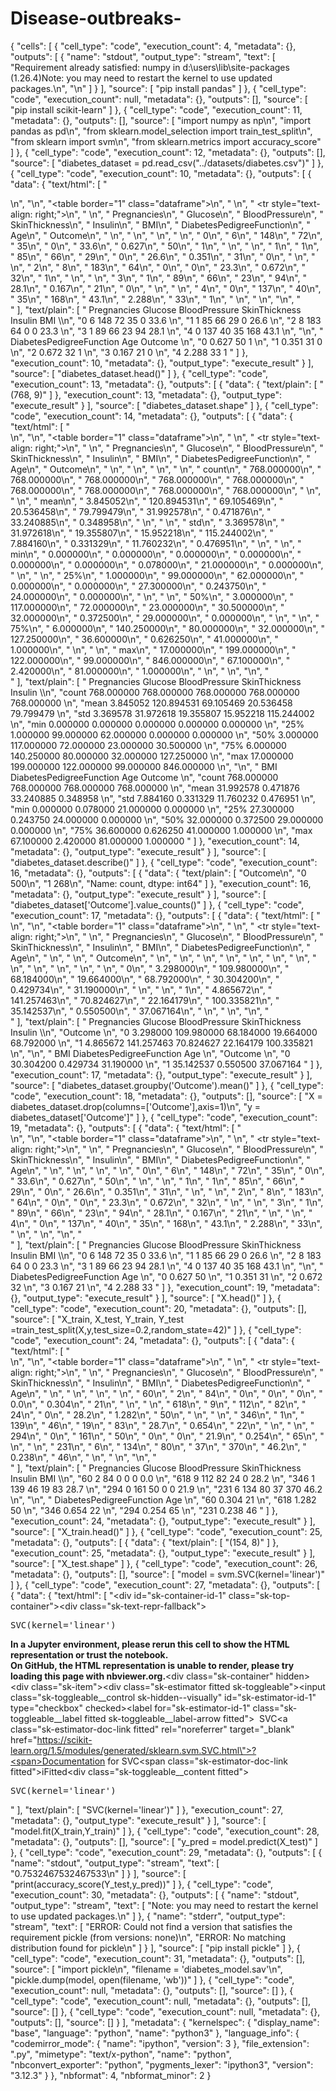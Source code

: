 # Disease-outbreaks-
{
 "cells": [
  {
   "cell_type": "code",
   "execution_count": 4,
   "metadata": {},
   "outputs": [
    {
     "name": "stdout",
     "output_type": "stream",
     "text": [
      "Requirement already satisfied: numpy in d:\\users\\lib\\site-packages (1.26.4)Note: you may need to restart the kernel to use updated packages.\n",
      "\n"
     ]
    }
   ],
   "source": [
    "pip install pandas"
   ]
  },
  {
   "cell_type": "code",
   "execution_count": null,
   "metadata": {},
   "outputs": [],
   "source": [
    "pip install scikit-learn"
   ]
  },
  {
   "cell_type": "code",
   "execution_count": 11,
   "metadata": {},
   "outputs": [],
   "source": [
    "import numpy as np\n",
    "import pandas as pd\n",
    "from sklearn.model_selection import train_test_split\n",
    "from sklearn import svm\n",
    "from sklearn.metrics import accuracy_score"
   ]
  },
  {
   "cell_type": "code",
   "execution_count": 12,
   "metadata": {},
   "outputs": [],
   "source": [
    "diabetes_dataset = pd.read_csv(\"../datasets/diabetes.csv\")"
   ]
  },
  {
   "cell_type": "code",
   "execution_count": 10,
   "metadata": {},
   "outputs": [
    {
     "data": {
      "text/html": [
       "<div>\n",
       "<style scoped>\n",
       "    .dataframe tbody tr th:only-of-type {\n",
       "        vertical-align: middle;\n",
       "    }\n",
       "\n",
       "    .dataframe tbody tr th {\n",
       "        vertical-align: top;\n",
       "    }\n",
       "\n",
       "    .dataframe thead th {\n",
       "        text-align: right;\n",
       "    }\n",
       "</style>\n",
       "<table border=\"1\" class=\"dataframe\">\n",
       "  <thead>\n",
       "    <tr style=\"text-align: right;\">\n",
       "      <th></th>\n",
       "      <th>Pregnancies</th>\n",
       "      <th>Glucose</th>\n",
       "      <th>BloodPressure</th>\n",
       "      <th>SkinThickness</th>\n",
       "      <th>Insulin</th>\n",
       "      <th>BMI</th>\n",
       "      <th>DiabetesPedigreeFunction</th>\n",
       "      <th>Age</th>\n",
       "      <th>Outcome</th>\n",
       "    </tr>\n",
       "  </thead>\n",
       "  <tbody>\n",
       "    <tr>\n",
       "      <th>0</th>\n",
       "      <td>6</td>\n",
       "      <td>148</td>\n",
       "      <td>72</td>\n",
       "      <td>35</td>\n",
       "      <td>0</td>\n",
       "      <td>33.6</td>\n",
       "      <td>0.627</td>\n",
       "      <td>50</td>\n",
       "      <td>1</td>\n",
       "    </tr>\n",
       "    <tr>\n",
       "      <th>1</th>\n",
       "      <td>1</td>\n",
       "      <td>85</td>\n",
       "      <td>66</td>\n",
       "      <td>29</td>\n",
       "      <td>0</td>\n",
       "      <td>26.6</td>\n",
       "      <td>0.351</td>\n",
       "      <td>31</td>\n",
       "      <td>0</td>\n",
       "    </tr>\n",
       "    <tr>\n",
       "      <th>2</th>\n",
       "      <td>8</td>\n",
       "      <td>183</td>\n",
       "      <td>64</td>\n",
       "      <td>0</td>\n",
       "      <td>0</td>\n",
       "      <td>23.3</td>\n",
       "      <td>0.672</td>\n",
       "      <td>32</td>\n",
       "      <td>1</td>\n",
       "    </tr>\n",
       "    <tr>\n",
       "      <th>3</th>\n",
       "      <td>1</td>\n",
       "      <td>89</td>\n",
       "      <td>66</td>\n",
       "      <td>23</td>\n",
       "      <td>94</td>\n",
       "      <td>28.1</td>\n",
       "      <td>0.167</td>\n",
       "      <td>21</td>\n",
       "      <td>0</td>\n",
       "    </tr>\n",
       "    <tr>\n",
       "      <th>4</th>\n",
       "      <td>0</td>\n",
       "      <td>137</td>\n",
       "      <td>40</td>\n",
       "      <td>35</td>\n",
       "      <td>168</td>\n",
       "      <td>43.1</td>\n",
       "      <td>2.288</td>\n",
       "      <td>33</td>\n",
       "      <td>1</td>\n",
       "    </tr>\n",
       "  </tbody>\n",
       "</table>\n",
       "</div>"
      ],
      "text/plain": [
       "   Pregnancies  Glucose  BloodPressure  SkinThickness  Insulin   BMI  \\\n",
       "0            6      148             72             35        0  33.6   \n",
       "1            1       85             66             29        0  26.6   \n",
       "2            8      183             64              0        0  23.3   \n",
       "3            1       89             66             23       94  28.1   \n",
       "4            0      137             40             35      168  43.1   \n",
       "\n",
       "   DiabetesPedigreeFunction  Age  Outcome  \n",
       "0                     0.627   50        1  \n",
       "1                     0.351   31        0  \n",
       "2                     0.672   32        1  \n",
       "3                     0.167   21        0  \n",
       "4                     2.288   33        1  "
      ]
     },
     "execution_count": 10,
     "metadata": {},
     "output_type": "execute_result"
    }
   ],
   "source": [
    "diabetes_dataset.head()"
   ]
  },
  {
   "cell_type": "code",
   "execution_count": 13,
   "metadata": {},
   "outputs": [
    {
     "data": {
      "text/plain": [
       "(768, 9)"
      ]
     },
     "execution_count": 13,
     "metadata": {},
     "output_type": "execute_result"
    }
   ],
   "source": [
    "diabetes_dataset.shape"
   ]
  },
  {
   "cell_type": "code",
   "execution_count": 14,
   "metadata": {},
   "outputs": [
    {
     "data": {
      "text/html": [
       "<div>\n",
       "<style scoped>\n",
       "    .dataframe tbody tr th:only-of-type {\n",
       "        vertical-align: middle;\n",
       "    }\n",
       "\n",
       "    .dataframe tbody tr th {\n",
       "        vertical-align: top;\n",
       "    }\n",
       "\n",
       "    .dataframe thead th {\n",
       "        text-align: right;\n",
       "    }\n",
       "</style>\n",
       "<table border=\"1\" class=\"dataframe\">\n",
       "  <thead>\n",
       "    <tr style=\"text-align: right;\">\n",
       "      <th></th>\n",
       "      <th>Pregnancies</th>\n",
       "      <th>Glucose</th>\n",
       "      <th>BloodPressure</th>\n",
       "      <th>SkinThickness</th>\n",
       "      <th>Insulin</th>\n",
       "      <th>BMI</th>\n",
       "      <th>DiabetesPedigreeFunction</th>\n",
       "      <th>Age</th>\n",
       "      <th>Outcome</th>\n",
       "    </tr>\n",
       "  </thead>\n",
       "  <tbody>\n",
       "    <tr>\n",
       "      <th>count</th>\n",
       "      <td>768.000000</td>\n",
       "      <td>768.000000</td>\n",
       "      <td>768.000000</td>\n",
       "      <td>768.000000</td>\n",
       "      <td>768.000000</td>\n",
       "      <td>768.000000</td>\n",
       "      <td>768.000000</td>\n",
       "      <td>768.000000</td>\n",
       "      <td>768.000000</td>\n",
       "    </tr>\n",
       "    <tr>\n",
       "      <th>mean</th>\n",
       "      <td>3.845052</td>\n",
       "      <td>120.894531</td>\n",
       "      <td>69.105469</td>\n",
       "      <td>20.536458</td>\n",
       "      <td>79.799479</td>\n",
       "      <td>31.992578</td>\n",
       "      <td>0.471876</td>\n",
       "      <td>33.240885</td>\n",
       "      <td>0.348958</td>\n",
       "    </tr>\n",
       "    <tr>\n",
       "      <th>std</th>\n",
       "      <td>3.369578</td>\n",
       "      <td>31.972618</td>\n",
       "      <td>19.355807</td>\n",
       "      <td>15.952218</td>\n",
       "      <td>115.244002</td>\n",
       "      <td>7.884160</td>\n",
       "      <td>0.331329</td>\n",
       "      <td>11.760232</td>\n",
       "      <td>0.476951</td>\n",
       "    </tr>\n",
       "    <tr>\n",
       "      <th>min</th>\n",
       "      <td>0.000000</td>\n",
       "      <td>0.000000</td>\n",
       "      <td>0.000000</td>\n",
       "      <td>0.000000</td>\n",
       "      <td>0.000000</td>\n",
       "      <td>0.000000</td>\n",
       "      <td>0.078000</td>\n",
       "      <td>21.000000</td>\n",
       "      <td>0.000000</td>\n",
       "    </tr>\n",
       "    <tr>\n",
       "      <th>25%</th>\n",
       "      <td>1.000000</td>\n",
       "      <td>99.000000</td>\n",
       "      <td>62.000000</td>\n",
       "      <td>0.000000</td>\n",
       "      <td>0.000000</td>\n",
       "      <td>27.300000</td>\n",
       "      <td>0.243750</td>\n",
       "      <td>24.000000</td>\n",
       "      <td>0.000000</td>\n",
       "    </tr>\n",
       "    <tr>\n",
       "      <th>50%</th>\n",
       "      <td>3.000000</td>\n",
       "      <td>117.000000</td>\n",
       "      <td>72.000000</td>\n",
       "      <td>23.000000</td>\n",
       "      <td>30.500000</td>\n",
       "      <td>32.000000</td>\n",
       "      <td>0.372500</td>\n",
       "      <td>29.000000</td>\n",
       "      <td>0.000000</td>\n",
       "    </tr>\n",
       "    <tr>\n",
       "      <th>75%</th>\n",
       "      <td>6.000000</td>\n",
       "      <td>140.250000</td>\n",
       "      <td>80.000000</td>\n",
       "      <td>32.000000</td>\n",
       "      <td>127.250000</td>\n",
       "      <td>36.600000</td>\n",
       "      <td>0.626250</td>\n",
       "      <td>41.000000</td>\n",
       "      <td>1.000000</td>\n",
       "    </tr>\n",
       "    <tr>\n",
       "      <th>max</th>\n",
       "      <td>17.000000</td>\n",
       "      <td>199.000000</td>\n",
       "      <td>122.000000</td>\n",
       "      <td>99.000000</td>\n",
       "      <td>846.000000</td>\n",
       "      <td>67.100000</td>\n",
       "      <td>2.420000</td>\n",
       "      <td>81.000000</td>\n",
       "      <td>1.000000</td>\n",
       "    </tr>\n",
       "  </tbody>\n",
       "</table>\n",
       "</div>"
      ],
      "text/plain": [
       "       Pregnancies     Glucose  BloodPressure  SkinThickness     Insulin  \\\n",
       "count   768.000000  768.000000     768.000000     768.000000  768.000000   \n",
       "mean      3.845052  120.894531      69.105469      20.536458   79.799479   \n",
       "std       3.369578   31.972618      19.355807      15.952218  115.244002   \n",
       "min       0.000000    0.000000       0.000000       0.000000    0.000000   \n",
       "25%       1.000000   99.000000      62.000000       0.000000    0.000000   \n",
       "50%       3.000000  117.000000      72.000000      23.000000   30.500000   \n",
       "75%       6.000000  140.250000      80.000000      32.000000  127.250000   \n",
       "max      17.000000  199.000000     122.000000      99.000000  846.000000   \n",
       "\n",
       "              BMI  DiabetesPedigreeFunction         Age     Outcome  \n",
       "count  768.000000                768.000000  768.000000  768.000000  \n",
       "mean    31.992578                  0.471876   33.240885    0.348958  \n",
       "std      7.884160                  0.331329   11.760232    0.476951  \n",
       "min      0.000000                  0.078000   21.000000    0.000000  \n",
       "25%     27.300000                  0.243750   24.000000    0.000000  \n",
       "50%     32.000000                  0.372500   29.000000    0.000000  \n",
       "75%     36.600000                  0.626250   41.000000    1.000000  \n",
       "max     67.100000                  2.420000   81.000000    1.000000  "
      ]
     },
     "execution_count": 14,
     "metadata": {},
     "output_type": "execute_result"
    }
   ],
   "source": [
    "diabetes_dataset.describe()"
   ]
  },
  {
   "cell_type": "code",
   "execution_count": 16,
   "metadata": {},
   "outputs": [
    {
     "data": {
      "text/plain": [
       "Outcome\n",
       "0    500\n",
       "1    268\n",
       "Name: count, dtype: int64"
      ]
     },
     "execution_count": 16,
     "metadata": {},
     "output_type": "execute_result"
    }
   ],
   "source": [
    "diabetes_dataset['Outcome'].value_counts()"
   ]
  },
  {
   "cell_type": "code",
   "execution_count": 17,
   "metadata": {},
   "outputs": [
    {
     "data": {
      "text/html": [
       "<div>\n",
       "<style scoped>\n",
       "    .dataframe tbody tr th:only-of-type {\n",
       "        vertical-align: middle;\n",
       "    }\n",
       "\n",
       "    .dataframe tbody tr th {\n",
       "        vertical-align: top;\n",
       "    }\n",
       "\n",
       "    .dataframe thead th {\n",
       "        text-align: right;\n",
       "    }\n",
       "</style>\n",
       "<table border=\"1\" class=\"dataframe\">\n",
       "  <thead>\n",
       "    <tr style=\"text-align: right;\">\n",
       "      <th></th>\n",
       "      <th>Pregnancies</th>\n",
       "      <th>Glucose</th>\n",
       "      <th>BloodPressure</th>\n",
       "      <th>SkinThickness</th>\n",
       "      <th>Insulin</th>\n",
       "      <th>BMI</th>\n",
       "      <th>DiabetesPedigreeFunction</th>\n",
       "      <th>Age</th>\n",
       "    </tr>\n",
       "    <tr>\n",
       "      <th>Outcome</th>\n",
       "      <th></th>\n",
       "      <th></th>\n",
       "      <th></th>\n",
       "      <th></th>\n",
       "      <th></th>\n",
       "      <th></th>\n",
       "      <th></th>\n",
       "      <th></th>\n",
       "    </tr>\n",
       "  </thead>\n",
       "  <tbody>\n",
       "    <tr>\n",
       "      <th>0</th>\n",
       "      <td>3.298000</td>\n",
       "      <td>109.980000</td>\n",
       "      <td>68.184000</td>\n",
       "      <td>19.664000</td>\n",
       "      <td>68.792000</td>\n",
       "      <td>30.304200</td>\n",
       "      <td>0.429734</td>\n",
       "      <td>31.190000</td>\n",
       "    </tr>\n",
       "    <tr>\n",
       "      <th>1</th>\n",
       "      <td>4.865672</td>\n",
       "      <td>141.257463</td>\n",
       "      <td>70.824627</td>\n",
       "      <td>22.164179</td>\n",
       "      <td>100.335821</td>\n",
       "      <td>35.142537</td>\n",
       "      <td>0.550500</td>\n",
       "      <td>37.067164</td>\n",
       "    </tr>\n",
       "  </tbody>\n",
       "</table>\n",
       "</div>"
      ],
      "text/plain": [
       "         Pregnancies     Glucose  BloodPressure  SkinThickness     Insulin  \\\n",
       "Outcome                                                                      \n",
       "0           3.298000  109.980000      68.184000      19.664000   68.792000   \n",
       "1           4.865672  141.257463      70.824627      22.164179  100.335821   \n",
       "\n",
       "               BMI  DiabetesPedigreeFunction        Age  \n",
       "Outcome                                                  \n",
       "0        30.304200                  0.429734  31.190000  \n",
       "1        35.142537                  0.550500  37.067164  "
      ]
     },
     "execution_count": 17,
     "metadata": {},
     "output_type": "execute_result"
    }
   ],
   "source": [
    "diabetes_dataset.groupby('Outcome').mean()"
   ]
  },
  {
   "cell_type": "code",
   "execution_count": 18,
   "metadata": {},
   "outputs": [],
   "source": [
    "X = diabetes_dataset.drop(columns=['Outcome'],axis=1)\n",
    "y = diabetes_dataset['Outcome']"
   ]
  },
  {
   "cell_type": "code",
   "execution_count": 19,
   "metadata": {},
   "outputs": [
    {
     "data": {
      "text/html": [
       "<div>\n",
       "<style scoped>\n",
       "    .dataframe tbody tr th:only-of-type {\n",
       "        vertical-align: middle;\n",
       "    }\n",
       "\n",
       "    .dataframe tbody tr th {\n",
       "        vertical-align: top;\n",
       "    }\n",
       "\n",
       "    .dataframe thead th {\n",
       "        text-align: right;\n",
       "    }\n",
       "</style>\n",
       "<table border=\"1\" class=\"dataframe\">\n",
       "  <thead>\n",
       "    <tr style=\"text-align: right;\">\n",
       "      <th></th>\n",
       "      <th>Pregnancies</th>\n",
       "      <th>Glucose</th>\n",
       "      <th>BloodPressure</th>\n",
       "      <th>SkinThickness</th>\n",
       "      <th>Insulin</th>\n",
       "      <th>BMI</th>\n",
       "      <th>DiabetesPedigreeFunction</th>\n",
       "      <th>Age</th>\n",
       "    </tr>\n",
       "  </thead>\n",
       "  <tbody>\n",
       "    <tr>\n",
       "      <th>0</th>\n",
       "      <td>6</td>\n",
       "      <td>148</td>\n",
       "      <td>72</td>\n",
       "      <td>35</td>\n",
       "      <td>0</td>\n",
       "      <td>33.6</td>\n",
       "      <td>0.627</td>\n",
       "      <td>50</td>\n",
       "    </tr>\n",
       "    <tr>\n",
       "      <th>1</th>\n",
       "      <td>1</td>\n",
       "      <td>85</td>\n",
       "      <td>66</td>\n",
       "      <td>29</td>\n",
       "      <td>0</td>\n",
       "      <td>26.6</td>\n",
       "      <td>0.351</td>\n",
       "      <td>31</td>\n",
       "    </tr>\n",
       "    <tr>\n",
       "      <th>2</th>\n",
       "      <td>8</td>\n",
       "      <td>183</td>\n",
       "      <td>64</td>\n",
       "      <td>0</td>\n",
       "      <td>0</td>\n",
       "      <td>23.3</td>\n",
       "      <td>0.672</td>\n",
       "      <td>32</td>\n",
       "    </tr>\n",
       "    <tr>\n",
       "      <th>3</th>\n",
       "      <td>1</td>\n",
       "      <td>89</td>\n",
       "      <td>66</td>\n",
       "      <td>23</td>\n",
       "      <td>94</td>\n",
       "      <td>28.1</td>\n",
       "      <td>0.167</td>\n",
       "      <td>21</td>\n",
       "    </tr>\n",
       "    <tr>\n",
       "      <th>4</th>\n",
       "      <td>0</td>\n",
       "      <td>137</td>\n",
       "      <td>40</td>\n",
       "      <td>35</td>\n",
       "      <td>168</td>\n",
       "      <td>43.1</td>\n",
       "      <td>2.288</td>\n",
       "      <td>33</td>\n",
       "    </tr>\n",
       "  </tbody>\n",
       "</table>\n",
       "</div>"
      ],
      "text/plain": [
       "   Pregnancies  Glucose  BloodPressure  SkinThickness  Insulin   BMI  \\\n",
       "0            6      148             72             35        0  33.6   \n",
       "1            1       85             66             29        0  26.6   \n",
       "2            8      183             64              0        0  23.3   \n",
       "3            1       89             66             23       94  28.1   \n",
       "4            0      137             40             35      168  43.1   \n",
       "\n",
       "   DiabetesPedigreeFunction  Age  \n",
       "0                     0.627   50  \n",
       "1                     0.351   31  \n",
       "2                     0.672   32  \n",
       "3                     0.167   21  \n",
       "4                     2.288   33  "
      ]
     },
     "execution_count": 19,
     "metadata": {},
     "output_type": "execute_result"
    }
   ],
   "source": [
    "X.head()"
   ]
  },
  {
   "cell_type": "code",
   "execution_count": 20,
   "metadata": {},
   "outputs": [],
   "source": [
    "X_train, X_test, Y_train, Y_test =train_test_split(X,y,test_size=0.2,random_state=42)"
   ]
  },
  {
   "cell_type": "code",
   "execution_count": 24,
   "metadata": {},
   "outputs": [
    {
     "data": {
      "text/html": [
       "<div>\n",
       "<style scoped>\n",
       "    .dataframe tbody tr th:only-of-type {\n",
       "        vertical-align: middle;\n",
       "    }\n",
       "\n",
       "    .dataframe tbody tr th {\n",
       "        vertical-align: top;\n",
       "    }\n",
       "\n",
       "    .dataframe thead th {\n",
       "        text-align: right;\n",
       "    }\n",
       "</style>\n",
       "<table border=\"1\" class=\"dataframe\">\n",
       "  <thead>\n",
       "    <tr style=\"text-align: right;\">\n",
       "      <th></th>\n",
       "      <th>Pregnancies</th>\n",
       "      <th>Glucose</th>\n",
       "      <th>BloodPressure</th>\n",
       "      <th>SkinThickness</th>\n",
       "      <th>Insulin</th>\n",
       "      <th>BMI</th>\n",
       "      <th>DiabetesPedigreeFunction</th>\n",
       "      <th>Age</th>\n",
       "    </tr>\n",
       "  </thead>\n",
       "  <tbody>\n",
       "    <tr>\n",
       "      <th>60</th>\n",
       "      <td>2</td>\n",
       "      <td>84</td>\n",
       "      <td>0</td>\n",
       "      <td>0</td>\n",
       "      <td>0</td>\n",
       "      <td>0.0</td>\n",
       "      <td>0.304</td>\n",
       "      <td>21</td>\n",
       "    </tr>\n",
       "    <tr>\n",
       "      <th>618</th>\n",
       "      <td>9</td>\n",
       "      <td>112</td>\n",
       "      <td>82</td>\n",
       "      <td>24</td>\n",
       "      <td>0</td>\n",
       "      <td>28.2</td>\n",
       "      <td>1.282</td>\n",
       "      <td>50</td>\n",
       "    </tr>\n",
       "    <tr>\n",
       "      <th>346</th>\n",
       "      <td>1</td>\n",
       "      <td>139</td>\n",
       "      <td>46</td>\n",
       "      <td>19</td>\n",
       "      <td>83</td>\n",
       "      <td>28.7</td>\n",
       "      <td>0.654</td>\n",
       "      <td>22</td>\n",
       "    </tr>\n",
       "    <tr>\n",
       "      <th>294</th>\n",
       "      <td>0</td>\n",
       "      <td>161</td>\n",
       "      <td>50</td>\n",
       "      <td>0</td>\n",
       "      <td>0</td>\n",
       "      <td>21.9</td>\n",
       "      <td>0.254</td>\n",
       "      <td>65</td>\n",
       "    </tr>\n",
       "    <tr>\n",
       "      <th>231</th>\n",
       "      <td>6</td>\n",
       "      <td>134</td>\n",
       "      <td>80</td>\n",
       "      <td>37</td>\n",
       "      <td>370</td>\n",
       "      <td>46.2</td>\n",
       "      <td>0.238</td>\n",
       "      <td>46</td>\n",
       "    </tr>\n",
       "  </tbody>\n",
       "</table>\n",
       "</div>"
      ],
      "text/plain": [
       "     Pregnancies  Glucose  BloodPressure  SkinThickness  Insulin   BMI  \\\n",
       "60             2       84              0              0        0   0.0   \n",
       "618            9      112             82             24        0  28.2   \n",
       "346            1      139             46             19       83  28.7   \n",
       "294            0      161             50              0        0  21.9   \n",
       "231            6      134             80             37      370  46.2   \n",
       "\n",
       "     DiabetesPedigreeFunction  Age  \n",
       "60                      0.304   21  \n",
       "618                     1.282   50  \n",
       "346                     0.654   22  \n",
       "294                     0.254   65  \n",
       "231                     0.238   46  "
      ]
     },
     "execution_count": 24,
     "metadata": {},
     "output_type": "execute_result"
    }
   ],
   "source": [
    "X_train.head()"
   ]
  },
  {
   "cell_type": "code",
   "execution_count": 25,
   "metadata": {},
   "outputs": [
    {
     "data": {
      "text/plain": [
       "(154, 8)"
      ]
     },
     "execution_count": 25,
     "metadata": {},
     "output_type": "execute_result"
    }
   ],
   "source": [
    "X_test.shape"
   ]
  },
  {
   "cell_type": "code",
   "execution_count": 26,
   "metadata": {},
   "outputs": [],
   "source": [
    "model = svm.SVC(kernel='linear')"
   ]
  },
  {
   "cell_type": "code",
   "execution_count": 27,
   "metadata": {},
   "outputs": [
    {
     "data": {
      "text/html": [
       "<style>#sk-container-id-1 {\n",
       "  /* Definition of color scheme common for light and dark mode */\n",
       "  --sklearn-color-text: black;\n",
       "  --sklearn-color-line: gray;\n",
       "  /* Definition of color scheme for unfitted estimators */\n",
       "  --sklearn-color-unfitted-level-0: #fff5e6;\n",
       "  --sklearn-color-unfitted-level-1: #f6e4d2;\n",
       "  --sklearn-color-unfitted-level-2: #ffe0b3;\n",
       "  --sklearn-color-unfitted-level-3: chocolate;\n",
       "  /* Definition of color scheme for fitted estimators */\n",
       "  --sklearn-color-fitted-level-0: #f0f8ff;\n",
       "  --sklearn-color-fitted-level-1: #d4ebff;\n",
       "  --sklearn-color-fitted-level-2: #b3dbfd;\n",
       "  --sklearn-color-fitted-level-3: cornflowerblue;\n",
       "\n",
       "  /* Specific color for light theme */\n",
       "  --sklearn-color-text-on-default-background: var(--sg-text-color, var(--theme-code-foreground, var(--jp-content-font-color1, black)));\n",
       "  --sklearn-color-background: var(--sg-background-color, var(--theme-background, var(--jp-layout-color0, white)));\n",
       "  --sklearn-color-border-box: var(--sg-text-color, var(--theme-code-foreground, var(--jp-content-font-color1, black)));\n",
       "  --sklearn-color-icon: #696969;\n",
       "\n",
       "  @media (prefers-color-scheme: dark) {\n",
       "    /* Redefinition of color scheme for dark theme */\n",
       "    --sklearn-color-text-on-default-background: var(--sg-text-color, var(--theme-code-foreground, var(--jp-content-font-color1, white)));\n",
       "    --sklearn-color-background: var(--sg-background-color, var(--theme-background, var(--jp-layout-color0, #111)));\n",
       "    --sklearn-color-border-box: var(--sg-text-color, var(--theme-code-foreground, var(--jp-content-font-color1, white)));\n",
       "    --sklearn-color-icon: #878787;\n",
       "  }\n",
       "}\n",
       "\n",
       "#sk-container-id-1 {\n",
       "  color: var(--sklearn-color-text);\n",
       "}\n",
       "\n",
       "#sk-container-id-1 pre {\n",
       "  padding: 0;\n",
       "}\n",
       "\n",
       "#sk-container-id-1 input.sk-hidden--visually {\n",
       "  border: 0;\n",
       "  clip: rect(1px 1px 1px 1px);\n",
       "  clip: rect(1px, 1px, 1px, 1px);\n",
       "  height: 1px;\n",
       "  margin: -1px;\n",
       "  overflow: hidden;\n",
       "  padding: 0;\n",
       "  position: absolute;\n",
       "  width: 1px;\n",
       "}\n",
       "\n",
       "#sk-container-id-1 div.sk-dashed-wrapped {\n",
       "  border: 1px dashed var(--sklearn-color-line);\n",
       "  margin: 0 0.4em 0.5em 0.4em;\n",
       "  box-sizing: border-box;\n",
       "  padding-bottom: 0.4em;\n",
       "  background-color: var(--sklearn-color-background);\n",
       "}\n",
       "\n",
       "#sk-container-id-1 div.sk-container {\n",
       "  /* jupyter's `normalize.less` sets `[hidden] { display: none; }`\n",
       "     but bootstrap.min.css set `[hidden] { display: none !important; }`\n",
       "     so we also need the `!important` here to be able to override the\n",
       "     default hidden behavior on the sphinx rendered scikit-learn.org.\n",
       "     See: https://github.com/scikit-learn/scikit-learn/issues/21755 */\n",
       "  display: inline-block !important;\n",
       "  position: relative;\n",
       "}\n",
       "\n",
       "#sk-container-id-1 div.sk-text-repr-fallback {\n",
       "  display: none;\n",
       "}\n",
       "\n",
       "div.sk-parallel-item,\n",
       "div.sk-serial,\n",
       "div.sk-item {\n",
       "  /* draw centered vertical line to link estimators */\n",
       "  background-image: linear-gradient(var(--sklearn-color-text-on-default-background), var(--sklearn-color-text-on-default-background));\n",
       "  background-size: 2px 100%;\n",
       "  background-repeat: no-repeat;\n",
       "  background-position: center center;\n",
       "}\n",
       "\n",
       "/* Parallel-specific style estimator block */\n",
       "\n",
       "#sk-container-id-1 div.sk-parallel-item::after {\n",
       "  content: \"\";\n",
       "  width: 100%;\n",
       "  border-bottom: 2px solid var(--sklearn-color-text-on-default-background);\n",
       "  flex-grow: 1;\n",
       "}\n",
       "\n",
       "#sk-container-id-1 div.sk-parallel {\n",
       "  display: flex;\n",
       "  align-items: stretch;\n",
       "  justify-content: center;\n",
       "  background-color: var(--sklearn-color-background);\n",
       "  position: relative;\n",
       "}\n",
       "\n",
       "#sk-container-id-1 div.sk-parallel-item {\n",
       "  display: flex;\n",
       "  flex-direction: column;\n",
       "}\n",
       "\n",
       "#sk-container-id-1 div.sk-parallel-item:first-child::after {\n",
       "  align-self: flex-end;\n",
       "  width: 50%;\n",
       "}\n",
       "\n",
       "#sk-container-id-1 div.sk-parallel-item:last-child::after {\n",
       "  align-self: flex-start;\n",
       "  width: 50%;\n",
       "}\n",
       "\n",
       "#sk-container-id-1 div.sk-parallel-item:only-child::after {\n",
       "  width: 0;\n",
       "}\n",
       "\n",
       "/* Serial-specific style estimator block */\n",
       "\n",
       "#sk-container-id-1 div.sk-serial {\n",
       "  display: flex;\n",
       "  flex-direction: column;\n",
       "  align-items: center;\n",
       "  background-color: var(--sklearn-color-background);\n",
       "  padding-right: 1em;\n",
       "  padding-left: 1em;\n",
       "}\n",
       "\n",
       "\n",
       "/* Toggleable style: style used for estimator/Pipeline/ColumnTransformer box that is\n",
       "clickable and can be expanded/collapsed.\n",
       "- Pipeline and ColumnTransformer use this feature and define the default style\n",
       "- Estimators will overwrite some part of the style using the `sk-estimator` class\n",
       "*/\n",
       "\n",
       "/* Pipeline and ColumnTransformer style (default) */\n",
       "\n",
       "#sk-container-id-1 div.sk-toggleable {\n",
       "  /* Default theme specific background. It is overwritten whether we have a\n",
       "  specific estimator or a Pipeline/ColumnTransformer */\n",
       "  background-color: var(--sklearn-color-background);\n",
       "}\n",
       "\n",
       "/* Toggleable label */\n",
       "#sk-container-id-1 label.sk-toggleable__label {\n",
       "  cursor: pointer;\n",
       "  display: block;\n",
       "  width: 100%;\n",
       "  margin-bottom: 0;\n",
       "  padding: 0.5em;\n",
       "  box-sizing: border-box;\n",
       "  text-align: center;\n",
       "}\n",
       "\n",
       "#sk-container-id-1 label.sk-toggleable__label-arrow:before {\n",
       "  /* Arrow on the left of the label */\n",
       "  content: \"▸\";\n",
       "  float: left;\n",
       "  margin-right: 0.25em;\n",
       "  color: var(--sklearn-color-icon);\n",
       "}\n",
       "\n",
       "#sk-container-id-1 label.sk-toggleable__label-arrow:hover:before {\n",
       "  color: var(--sklearn-color-text);\n",
       "}\n",
       "\n",
       "/* Toggleable content - dropdown */\n",
       "\n",
       "#sk-container-id-1 div.sk-toggleable__content {\n",
       "  max-height: 0;\n",
       "  max-width: 0;\n",
       "  overflow: hidden;\n",
       "  text-align: left;\n",
       "  /* unfitted */\n",
       "  background-color: var(--sklearn-color-unfitted-level-0);\n",
       "}\n",
       "\n",
       "#sk-container-id-1 div.sk-toggleable__content.fitted {\n",
       "  /* fitted */\n",
       "  background-color: var(--sklearn-color-fitted-level-0);\n",
       "}\n",
       "\n",
       "#sk-container-id-1 div.sk-toggleable__content pre {\n",
       "  margin: 0.2em;\n",
       "  border-radius: 0.25em;\n",
       "  color: var(--sklearn-color-text);\n",
       "  /* unfitted */\n",
       "  background-color: var(--sklearn-color-unfitted-level-0);\n",
       "}\n",
       "\n",
       "#sk-container-id-1 div.sk-toggleable__content.fitted pre {\n",
       "  /* unfitted */\n",
       "  background-color: var(--sklearn-color-fitted-level-0);\n",
       "}\n",
       "\n",
       "#sk-container-id-1 input.sk-toggleable__control:checked~div.sk-toggleable__content {\n",
       "  /* Expand drop-down */\n",
       "  max-height: 200px;\n",
       "  max-width: 100%;\n",
       "  overflow: auto;\n",
       "}\n",
       "\n",
       "#sk-container-id-1 input.sk-toggleable__control:checked~label.sk-toggleable__label-arrow:before {\n",
       "  content: \"▾\";\n",
       "}\n",
       "\n",
       "/* Pipeline/ColumnTransformer-specific style */\n",
       "\n",
       "#sk-container-id-1 div.sk-label input.sk-toggleable__control:checked~label.sk-toggleable__label {\n",
       "  color: var(--sklearn-color-text);\n",
       "  background-color: var(--sklearn-color-unfitted-level-2);\n",
       "}\n",
       "\n",
       "#sk-container-id-1 div.sk-label.fitted input.sk-toggleable__control:checked~label.sk-toggleable__label {\n",
       "  background-color: var(--sklearn-color-fitted-level-2);\n",
       "}\n",
       "\n",
       "/* Estimator-specific style */\n",
       "\n",
       "/* Colorize estimator box */\n",
       "#sk-container-id-1 div.sk-estimator input.sk-toggleable__control:checked~label.sk-toggleable__label {\n",
       "  /* unfitted */\n",
       "  background-color: var(--sklearn-color-unfitted-level-2);\n",
       "}\n",
       "\n",
       "#sk-container-id-1 div.sk-estimator.fitted input.sk-toggleable__control:checked~label.sk-toggleable__label {\n",
       "  /* fitted */\n",
       "  background-color: var(--sklearn-color-fitted-level-2);\n",
       "}\n",
       "\n",
       "#sk-container-id-1 div.sk-label label.sk-toggleable__label,\n",
       "#sk-container-id-1 div.sk-label label {\n",
       "  /* The background is the default theme color */\n",
       "  color: var(--sklearn-color-text-on-default-background);\n",
       "}\n",
       "\n",
       "/* On hover, darken the color of the background */\n",
       "#sk-container-id-1 div.sk-label:hover label.sk-toggleable__label {\n",
       "  color: var(--sklearn-color-text);\n",
       "  background-color: var(--sklearn-color-unfitted-level-2);\n",
       "}\n",
       "\n",
       "/* Label box, darken color on hover, fitted */\n",
       "#sk-container-id-1 div.sk-label.fitted:hover label.sk-toggleable__label.fitted {\n",
       "  color: var(--sklearn-color-text);\n",
       "  background-color: var(--sklearn-color-fitted-level-2);\n",
       "}\n",
       "\n",
       "/* Estimator label */\n",
       "\n",
       "#sk-container-id-1 div.sk-label label {\n",
       "  font-family: monospace;\n",
       "  font-weight: bold;\n",
       "  display: inline-block;\n",
       "  line-height: 1.2em;\n",
       "}\n",
       "\n",
       "#sk-container-id-1 div.sk-label-container {\n",
       "  text-align: center;\n",
       "}\n",
       "\n",
       "/* Estimator-specific */\n",
       "#sk-container-id-1 div.sk-estimator {\n",
       "  font-family: monospace;\n",
       "  border: 1px dotted var(--sklearn-color-border-box);\n",
       "  border-radius: 0.25em;\n",
       "  box-sizing: border-box;\n",
       "  margin-bottom: 0.5em;\n",
       "  /* unfitted */\n",
       "  background-color: var(--sklearn-color-unfitted-level-0);\n",
       "}\n",
       "\n",
       "#sk-container-id-1 div.sk-estimator.fitted {\n",
       "  /* fitted */\n",
       "  background-color: var(--sklearn-color-fitted-level-0);\n",
       "}\n",
       "\n",
       "/* on hover */\n",
       "#sk-container-id-1 div.sk-estimator:hover {\n",
       "  /* unfitted */\n",
       "  background-color: var(--sklearn-color-unfitted-level-2);\n",
       "}\n",
       "\n",
       "#sk-container-id-1 div.sk-estimator.fitted:hover {\n",
       "  /* fitted */\n",
       "  background-color: var(--sklearn-color-fitted-level-2);\n",
       "}\n",
       "\n",
       "/* Specification for estimator info (e.g. \"i\" and \"?\") */\n",
       "\n",
       "/* Common style for \"i\" and \"?\" */\n",
       "\n",
       ".sk-estimator-doc-link,\n",
       "a:link.sk-estimator-doc-link,\n",
       "a:visited.sk-estimator-doc-link {\n",
       "  float: right;\n",
       "  font-size: smaller;\n",
       "  line-height: 1em;\n",
       "  font-family: monospace;\n",
       "  background-color: var(--sklearn-color-background);\n",
       "  border-radius: 1em;\n",
       "  height: 1em;\n",
       "  width: 1em;\n",
       "  text-decoration: none !important;\n",
       "  margin-left: 1ex;\n",
       "  /* unfitted */\n",
       "  border: var(--sklearn-color-unfitted-level-1) 1pt solid;\n",
       "  color: var(--sklearn-color-unfitted-level-1);\n",
       "}\n",
       "\n",
       ".sk-estimator-doc-link.fitted,\n",
       "a:link.sk-estimator-doc-link.fitted,\n",
       "a:visited.sk-estimator-doc-link.fitted {\n",
       "  /* fitted */\n",
       "  border: var(--sklearn-color-fitted-level-1) 1pt solid;\n",
       "  color: var(--sklearn-color-fitted-level-1);\n",
       "}\n",
       "\n",
       "/* On hover */\n",
       "div.sk-estimator:hover .sk-estimator-doc-link:hover,\n",
       ".sk-estimator-doc-link:hover,\n",
       "div.sk-label-container:hover .sk-estimator-doc-link:hover,\n",
       ".sk-estimator-doc-link:hover {\n",
       "  /* unfitted */\n",
       "  background-color: var(--sklearn-color-unfitted-level-3);\n",
       "  color: var(--sklearn-color-background);\n",
       "  text-decoration: none;\n",
       "}\n",
       "\n",
       "div.sk-estimator.fitted:hover .sk-estimator-doc-link.fitted:hover,\n",
       ".sk-estimator-doc-link.fitted:hover,\n",
       "div.sk-label-container:hover .sk-estimator-doc-link.fitted:hover,\n",
       ".sk-estimator-doc-link.fitted:hover {\n",
       "  /* fitted */\n",
       "  background-color: var(--sklearn-color-fitted-level-3);\n",
       "  color: var(--sklearn-color-background);\n",
       "  text-decoration: none;\n",
       "}\n",
       "\n",
       "/* Span, style for the box shown on hovering the info icon */\n",
       ".sk-estimator-doc-link span {\n",
       "  display: none;\n",
       "  z-index: 9999;\n",
       "  position: relative;\n",
       "  font-weight: normal;\n",
       "  right: .2ex;\n",
       "  padding: .5ex;\n",
       "  margin: .5ex;\n",
       "  width: min-content;\n",
       "  min-width: 20ex;\n",
       "  max-width: 50ex;\n",
       "  color: var(--sklearn-color-text);\n",
       "  box-shadow: 2pt 2pt 4pt #999;\n",
       "  /* unfitted */\n",
       "  background: var(--sklearn-color-unfitted-level-0);\n",
       "  border: .5pt solid var(--sklearn-color-unfitted-level-3);\n",
       "}\n",
       "\n",
       ".sk-estimator-doc-link.fitted span {\n",
       "  /* fitted */\n",
       "  background: var(--sklearn-color-fitted-level-0);\n",
       "  border: var(--sklearn-color-fitted-level-3);\n",
       "}\n",
       "\n",
       ".sk-estimator-doc-link:hover span {\n",
       "  display: block;\n",
       "}\n",
       "\n",
       "/* \"?\"-specific style due to the `<a>` HTML tag */\n",
       "\n",
       "#sk-container-id-1 a.estimator_doc_link {\n",
       "  float: right;\n",
       "  font-size: 1rem;\n",
       "  line-height: 1em;\n",
       "  font-family: monospace;\n",
       "  background-color: var(--sklearn-color-background);\n",
       "  border-radius: 1rem;\n",
       "  height: 1rem;\n",
       "  width: 1rem;\n",
       "  text-decoration: none;\n",
       "  /* unfitted */\n",
       "  color: var(--sklearn-color-unfitted-level-1);\n",
       "  border: var(--sklearn-color-unfitted-level-1) 1pt solid;\n",
       "}\n",
       "\n",
       "#sk-container-id-1 a.estimator_doc_link.fitted {\n",
       "  /* fitted */\n",
       "  border: var(--sklearn-color-fitted-level-1) 1pt solid;\n",
       "  color: var(--sklearn-color-fitted-level-1);\n",
       "}\n",
       "\n",
       "/* On hover */\n",
       "#sk-container-id-1 a.estimator_doc_link:hover {\n",
       "  /* unfitted */\n",
       "  background-color: var(--sklearn-color-unfitted-level-3);\n",
       "  color: var(--sklearn-color-background);\n",
       "  text-decoration: none;\n",
       "}\n",
       "\n",
       "#sk-container-id-1 a.estimator_doc_link.fitted:hover {\n",
       "  /* fitted */\n",
       "  background-color: var(--sklearn-color-fitted-level-3);\n",
       "}\n",
       "</style><div id=\"sk-container-id-1\" class=\"sk-top-container\"><div class=\"sk-text-repr-fallback\"><pre>SVC(kernel=&#x27;linear&#x27;)</pre><b>In a Jupyter environment, please rerun this cell to show the HTML representation or trust the notebook. <br />On GitHub, the HTML representation is unable to render, please try loading this page with nbviewer.org.</b></div><div class=\"sk-container\" hidden><div class=\"sk-item\"><div class=\"sk-estimator fitted sk-toggleable\"><input class=\"sk-toggleable__control sk-hidden--visually\" id=\"sk-estimator-id-1\" type=\"checkbox\" checked><label for=\"sk-estimator-id-1\" class=\"sk-toggleable__label fitted sk-toggleable__label-arrow fitted\">&nbsp;&nbsp;SVC<a class=\"sk-estimator-doc-link fitted\" rel=\"noreferrer\" target=\"_blank\" href=\"https://scikit-learn.org/1.5/modules/generated/sklearn.svm.SVC.html\">?<span>Documentation for SVC</span></a><span class=\"sk-estimator-doc-link fitted\">i<span>Fitted</span></span></label><div class=\"sk-toggleable__content fitted\"><pre>SVC(kernel=&#x27;linear&#x27;)</pre></div> </div></div></div></div>"
      ],
      "text/plain": [
       "SVC(kernel='linear')"
      ]
     },
     "execution_count": 27,
     "metadata": {},
     "output_type": "execute_result"
    }
   ],
   "source": [
    "model.fit(X_train,Y_train)"
   ]
  },
  {
   "cell_type": "code",
   "execution_count": 28,
   "metadata": {},
   "outputs": [],
   "source": [
    "y_pred = model.predict(X_test)"
   ]
  },
  {
   "cell_type": "code",
   "execution_count": 29,
   "metadata": {},
   "outputs": [
    {
     "name": "stdout",
     "output_type": "stream",
     "text": [
      "0.7532467532467533\n"
     ]
    }
   ],
   "source": [
    "print(accuracy_score(Y_test,y_pred))"
   ]
  },
  {
   "cell_type": "code",
   "execution_count": 30,
   "metadata": {},
   "outputs": [
    {
     "name": "stdout",
     "output_type": "stream",
     "text": [
      "Note: you may need to restart the kernel to use updated packages.\n"
     ]
    },
    {
     "name": "stderr",
     "output_type": "stream",
     "text": [
      "ERROR: Could not find a version that satisfies the requirement pickle (from versions: none)\n",
      "ERROR: No matching distribution found for pickle\n"
     ]
    }
   ],
   "source": [
    "pip install pickle"
   ]
  },
  {
   "cell_type": "code",
   "execution_count": 31,
   "metadata": {},
   "outputs": [],
   "source": [
    "import pickle\n",
    "filename = 'diabetes_model.sav'\n",
    "pickle.dump(model, open(filename, 'wb'))"
   ]
  },
  {
   "cell_type": "code",
   "execution_count": null,
   "metadata": {},
   "outputs": [],
   "source": []
  },
  {
   "cell_type": "code",
   "execution_count": null,
   "metadata": {},
   "outputs": [],
   "source": []
  },
  {
   "cell_type": "code",
   "execution_count": null,
   "metadata": {},
   "outputs": [],
   "source": []
  }
 ],
 "metadata": {
  "kernelspec": {
   "display_name": "base",
   "language": "python",
   "name": "python3"
  },
  "language_info": {
   "codemirror_mode": {
    "name": "ipython",
    "version": 3
   },
   "file_extension": ".py",
   "mimetype": "text/x-python",
   "name": "python",
   "nbconvert_exporter": "python",
   "pygments_lexer": "ipython3",
   "version": "3.12.3"
  }
 },
 "nbformat": 4,
 "nbformat_minor": 2
}
